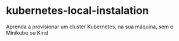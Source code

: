 # kubernetes-local-instalation
Aprenda a provisionar um cluster Kubernetes, na sua máquina, sem o Minikube ou Kind
